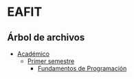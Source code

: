 # EAFIT

## Árbol de archivos 
* [Académico](https://github.com/jorgelserve/EAFIT/tree/master/academico)
	* [Primer semestre](https://github.com/jorgelserve/EAFIT/tree/master/academico/semestre_1)
		* [Fundamentos de Programación](https://github.com/jorgelserve/EAFIT/tree/master/academico/semestre_1/fundamentos_de_programacion)
